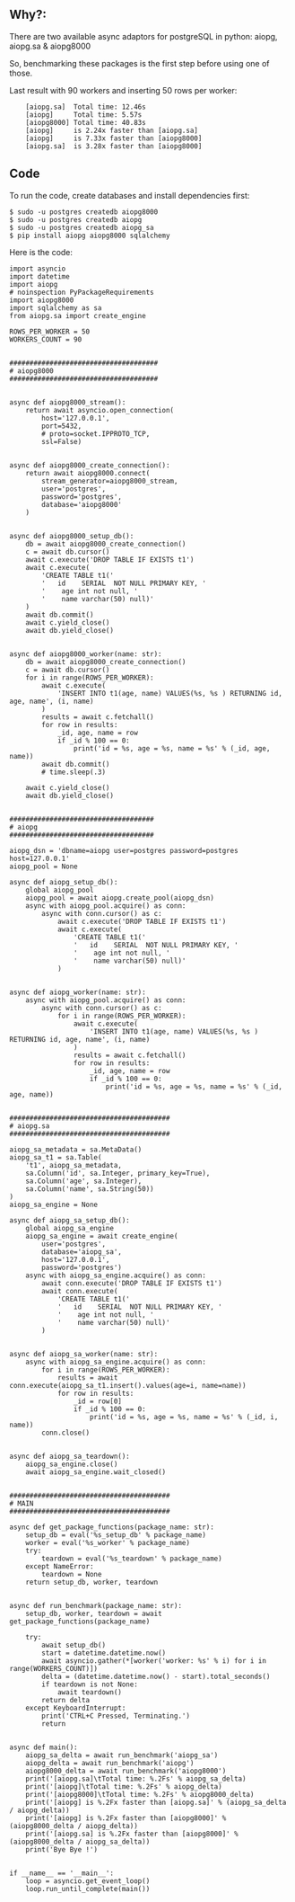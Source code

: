 <!-- 
.. title: aiopg, aiopg.sa and aiopg8000
.. slug: aiopg-aiopg_sa-and-aiopg8000
.. date: 2016-06-04 03:05:46 UTC+04:30
.. tags: aiopg,aiopg.sa,aiopg8000,asyncio,python,postgresql
.. category: programming
.. link: 
.. description: benchmarking aiopg, aiopg.sa & aiopg8000.
.. type: text
-->


Why?:
-----
There are two available async adaptors for postgreSQL in python: aiopg, aiopg.sa & aiopg8000

So, benchmarking these packages is the first step before using one of those.

Last result with 90 workers and inserting 50 rows per worker:

        [aiopg.sa]	Total time: 12.46s
        [aiopg]	    Total time: 5.57s
        [aiopg8000]	Total time: 40.83s
        [aiopg]     is 2.24x faster than [aiopg.sa]
        [aiopg]     is 7.33x faster than [aiopg8000]
        [aiopg.sa]  is 3.28x faster than [aiopg8000]


Code
----

To run the code, create databases and install dependencies first:

    $ sudo -u postgres createdb aiopg8000
    $ sudo -u postgres createdb aiopg
    $ sudo -u postgres createdb aiopg_sa
    $ pip install aiopg aiopg8000 sqlalchemy
    

Here is the code:

    import asyncio
    import datetime
    import aiopg
    # noinspection PyPackageRequirements
    import aiopg8000
    import sqlalchemy as sa
    from aiopg.sa import create_engine
    
    ROWS_PER_WORKER = 50
    WORKERS_COUNT = 90
    
    
    #####################################
    # aiopg8000
    #####################################
    
    
    async def aiopg8000_stream():
        return await asyncio.open_connection(
            host='127.0.0.1',
            port=5432,
            # proto=socket.IPPROTO_TCP,
            ssl=False)
    
    
    async def aiopg8000_create_connection():
        return await aiopg8000.connect(
            stream_generator=aiopg8000_stream,
            user='postgres',
            password='postgres',
            database='aiopg8000'
        )
    
    
    async def aiopg8000_setup_db():
        db = await aiopg8000_create_connection()
        c = await db.cursor()
        await c.execute('DROP TABLE IF EXISTS t1')
        await c.execute(
            'CREATE TABLE t1('
            '   id    SERIAL  NOT NULL PRIMARY KEY, '
            '    age int not null, '
            '    name varchar(50) null)'
        )
        await db.commit()
        await c.yield_close()
        await db.yield_close()
    
    
    async def aiopg8000_worker(name: str):
        db = await aiopg8000_create_connection()
        c = await db.cursor()
        for i in range(ROWS_PER_WORKER):
            await c.execute(
                'INSERT INTO t1(age, name) VALUES(%s, %s ) RETURNING id, age, name', (i, name)
            )
            results = await c.fetchall()
            for row in results:
                _id, age, name = row
                if _id % 100 == 0:
                    print('id = %s, age = %s, name = %s' % (_id, age, name))
            await db.commit()
            # time.sleep(.3)
    
        await c.yield_close()
        await db.yield_close()
    
    
    ####################################
    # aiopg
    ####################################
    
    aiopg_dsn = 'dbname=aiopg user=postgres password=postgres host=127.0.0.1'
    aiopg_pool = None
    
    async def aiopg_setup_db():
        global aiopg_pool
        aiopg_pool = await aiopg.create_pool(aiopg_dsn)
        async with aiopg_pool.acquire() as conn:
            async with conn.cursor() as c:
                await c.execute('DROP TABLE IF EXISTS t1')
                await c.execute(
                    'CREATE TABLE t1('
                    '   id    SERIAL  NOT NULL PRIMARY KEY, '
                    '    age int not null, '
                    '    name varchar(50) null)'
                )
    
    
    async def aiopg_worker(name: str):
        async with aiopg_pool.acquire() as conn:
            async with conn.cursor() as c:
                for i in range(ROWS_PER_WORKER):
                    await c.execute(
                        'INSERT INTO t1(age, name) VALUES(%s, %s ) RETURNING id, age, name', (i, name)
                    )
                    results = await c.fetchall()
                    for row in results:
                        _id, age, name = row
                        if _id % 100 == 0:
                            print('id = %s, age = %s, name = %s' % (_id, age, name))
    
    
    ########################################
    # aiopg.sa
    ########################################
    
    aiopg_sa_metadata = sa.MetaData()
    aiopg_sa_t1 = sa.Table(
        't1', aiopg_sa_metadata,
        sa.Column('id', sa.Integer, primary_key=True),
        sa.Column('age', sa.Integer),
        sa.Column('name', sa.String(50))
    )
    aiopg_sa_engine = None
    
    async def aiopg_sa_setup_db():
        global aiopg_sa_engine
        aiopg_sa_engine = await create_engine(
            user='postgres',
            database='aiopg_sa',
            host='127.0.0.1',
            password='postgres')
        async with aiopg_sa_engine.acquire() as conn:
            await conn.execute('DROP TABLE IF EXISTS t1')
            await conn.execute(
                'CREATE TABLE t1('
                '   id    SERIAL  NOT NULL PRIMARY KEY, '
                '    age int not null, '
                '    name varchar(50) null)'
            )
    
    
    async def aiopg_sa_worker(name: str):
        async with aiopg_sa_engine.acquire() as conn:
            for i in range(ROWS_PER_WORKER):
                results = await conn.execute(aiopg_sa_t1.insert().values(age=i, name=name))
                for row in results:
                    _id = row[0]
                    if _id % 100 == 0:
                        print('id = %s, age = %s, name = %s' % (_id, i, name))
            conn.close()
    
    
    async def aiopg_sa_teardown():
        aiopg_sa_engine.close()
        await aiopg_sa_engine.wait_closed()
    
    
    ########################################
    # MAIN
    ########################################
    
    async def get_package_functions(package_name: str):
        setup_db = eval('%s_setup_db' % package_name)
        worker = eval('%s_worker' % package_name)
        try:
            teardown = eval('%s_teardown' % package_name)
        except NameError:
            teardown = None
        return setup_db, worker, teardown
    
    
    async def run_benchmark(package_name: str):
        setup_db, worker, teardown = await get_package_functions(package_name)
    
        try:
            await setup_db()
            start = datetime.datetime.now()
            await asyncio.gather(*[worker('worker: %s' % i) for i in range(WORKERS_COUNT)])
            delta = (datetime.datetime.now() - start).total_seconds()
            if teardown is not None:
                await teardown()
            return delta
        except KeyboardInterrupt:
            print('CTRL+C Pressed, Terminating.')
            return
    
    
    async def main():
        aiopg_sa_delta = await run_benchmark('aiopg_sa')
        aiopg_delta = await run_benchmark('aiopg')
        aiopg8000_delta = await run_benchmark('aiopg8000')
        print('[aiopg.sa]\tTotal time: %.2Fs' % aiopg_sa_delta)
        print('[aiopg]\tTotal time: %.2Fs' % aiopg_delta)
        print('[aiopg8000]\tTotal time: %.2Fs' % aiopg8000_delta)
        print('[aiopg] is %.2Fx faster than [aiopg.sa]' % (aiopg_sa_delta / aiopg_delta))
        print('[aiopg] is %.2Fx faster than [aiopg8000]' % (aiopg8000_delta / aiopg_delta))
        print('[aiopg.sa] is %.2Fx faster than [aiopg8000]' % (aiopg8000_delta / aiopg_sa_delta))
        print('Bye Bye !')
    
    
    if __name__ == '__main__':
        loop = asyncio.get_event_loop()
        loop.run_until_complete(main())

